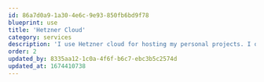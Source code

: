 ```yaml
---
id: 86a7d0a9-1a30-4e6c-9e93-850fb6bd9f78
blueprint: use
title: 'Hetzner Cloud'
category: services
description: 'I use Hetzner cloud for hosting my personal projects. I occasionally use the same box for hosting demo websites for clients to view my work on, these tend not to be long-lived sites.'
order: 2
updated_by: 8335aa12-1c0a-4f6f-b6c7-ebc3b5c2574d
updated_at: 1674410738
---
```

